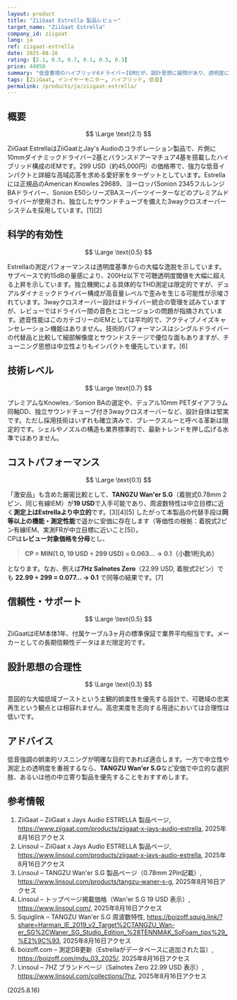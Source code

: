 ```yaml
---
layout: product
title: "ZiiGaat Estrella 製品レビュー"
target_name: "ZiiGaat Estrella"
company_id: ziigaat
lang: ja
ref: ziigaat-estrella
date: 2025-08-16
rating: [2.1, 0.5, 0.7, 0.1, 0.5, 0.3]
price: 44850
summary: "低音重視のハイブリッド6ドライバーIEMだが、設計思想に疑問があり、透明度に制限"
tags: [ZiiGaat, インイヤーモニター, ハイブリッド, 低音]
permalink: /products/ja/ziigaat-estrella/
---
```

## 概要

$$ \Large \text{2.1} $$

ZiiGaat EstrellaはZiiGaatとJay's Audioのコラボレーション製品で、片側に10mmダイナミックドライバー2基とバランスドアーマチュア4基を搭載したハイブリッド構成のIEMです。299 USD（約45,000円）の価格帯で、強力な低音インパクトと詳細な高域応答を求める愛好家をターゲットとしています。Estrellaには正規品のAmerican Knowles 29689、ヨーロッパSonion 2345フルレンジBAドライバー、Sonion E50シリーズBAスーパーツイーターなどのプレミアムドライバーが使用され、独立したサウンドチューブを備えた3wayクロスオーバーシステムを採用しています。[1][2]

## 科学的有効性

$$ \Large \text{0.5} $$

Estrellaの測定パフォーマンスは透明度基準からの大幅な逸脱を示しています。サブベースで約15dBの量感により、200Hz以下で可聴透明度閾値を大幅に超える上昇を示しています。独立機関による具体的なTHD測定は限定的ですが、デュアルダイナミックドライバー構成が高音量レベルで歪みを生じる可能性が示唆されています。3wayクロスオーバー設計はドライバー統合の管理を試みていますが、レビューではドライバー間の音色とコヒージョンの問題が指摘されています。遮音性能はこのカテゴリーのIEMとしては平均的で、アクティブノイズキャンセレーション機能はありません。技術的パフォーマンスはシングルドライバーの代替品と比較して細部解像度とサウンドステージで優位な面もありますが、チューニング思想は中立性よりもインパクトを優先しています。[6]

## 技術レベル

$$ \Large \text{0.7} $$

プレミアムなKnowles／Sonion BAの選定や、デュアル10mm PETダイアフラム同軸DD、独立サウンドチューブ付き3wayクロスオーバーなど、設計自体は堅実です。ただし採用技術はいずれも確立済みで、ブレークスルーと呼べる革新は限定的です。シェルやノズルの構造も業界標準的で、最新トレンドを押し広げる水準ではありません。

## コストパフォーマンス

$$ \Large \text{0.1} $$

「激安品」も含めた厳密比較として、**TANGZU Wan'er S.G**（着脱式0.78mm 2ピン、同じ有線IEM）が**19 USD**で入手可能であり、周波数特性は中立目標に近く**測定上はEstrellaより中立的**です。[3][4][5] したがって本製品の代替手段は**同等以上の機能・測定性能**で遥かに安価に存在します（等価性の根拠：着脱式2ピン有線IEM、実測FRが中立目標に近いこと[5]）。  
CPは**レビュー対象価格を分母**とし、

> **CP = MIN(1.0, 19 USD ÷ 299 USD) = 0.063… → 0.1（小数1桁丸め）**

となります。なお、例えば**7Hz Salnotes Zero**（22.99 USD, 着脱式2ピン）でも **22.99 ÷ 299 = 0.077… → 0.1** で同等の結果です。[7]

## 信頼性・サポート

$$ \Large \text{0.5} $$

ZiiGaatはIEM本体1年、付属ケーブル3ヶ月の標準保証で業界平均相当です。メーカーとしての長期信頼性データはまだ限定的です。

## 設計思想の合理性

$$ \Large \text{0.3} $$

意図的な大幅低域ブーストという主観的娯楽性を優先する設計で、可聴域の忠実再生という観点とは相容れません。高忠実度を志向する用途においては合理性は低いです。

## アドバイス

低音強調の娯楽的リスニングが明確な目的であれば適合します。一方で中立性や測定上の透明度を重視するなら、**TANGZU Wan'er S.G**など安価で中立的な選択肢、あるいは他の中立寄り製品を優先することをおすすめします。

## 参考情報

1. ZiiGaat – ZiiGaat x Jays Audio ESTRELLA 製品ページ, https://www.ziigaat.com/products/ziigaat-x-jays-audio-estrella, 2025年8月16日アクセス  
2. Linsoul – ZiiGaat x Jays Audio ESTRELLA 製品ページ, https://www.linsoul.com/products/ziigaat-x-jays-audio-estrella, 2025年8月16日アクセス  
3. Linsoul – TANGZU Wan'er S.G 製品ページ（0.78mm 2Pin記載）, https://www.linsoul.com/products/tangzu-waner-s-g, 2025年8月16日アクセス  
4. Linsoul – トップページ掲載価格（Wan'er S.G 19 USD 表示）, https://www.linsoul.com/, 2025年8月16日アクセス  
5. Squiglink – TANGZU Wan'er S.G 周波数特性, https://boizoff.squig.link/?share=Harman_IE_2019_v2_Target%2CTANGZU_Wan-er_SG%2CWaner_SG_Studio_Edition_%28TENNMAK_SoFoam_tips%29_%E2%9C%93, 2025年8月16日アクセス  
6. boizoff.com – 測定DB更新（Estrellaがデータベースに追加された旨）, https://boizoff.com/mdu_03_2025/, 2025年8月16日アクセス  
7. Linsoul – 7HZ ブランドページ（Salnotes Zero 22.99 USD 表示）, https://www.linsoul.com/collections/7hz, 2025年8月16日アクセス  

(2025.8.16)

